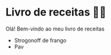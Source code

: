 # Livro de receitas :man_cook:

Olá! Bem-vindo ao meu livro de receitas

+ Strogonoff de frango
+ Pav
